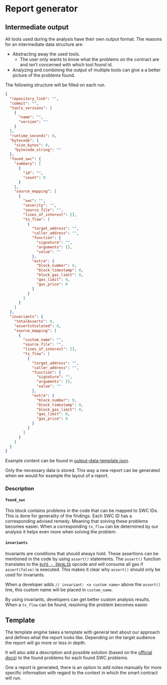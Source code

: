 # Report generator

## Intermediate output

All tools used during the analysis have their own output format. The reasons for an intermediate data structure are:

- Abstracting away the used tools.
  - The user only wants to know what the problems on the contract are and isn't concerned with which tool found id.
- Analyzing and combining the output of multiple tools can give a a better picture of the problems found.

The following structure will be filled on each run.

```json
{
  "repository_link": "",
  "commit": "",
  "tools_versions": [
    {
      "name": "",
      "version": ""
    }
  ],
  "runtime_seconds": 0,
  "bytecode": {
    "size_bytes": 0,
    "bytecode_string": ""
  },
  "found_swc": {
    "summary": [
      {
        "id": "",
        "count": 0
      }
    ],
    "source_mapping": [
      {
        "swc": "",
        "severity": "",
        "source_file": "",
        "lines_of_interest": [],
        "tx_flow": [
          {
            "target_address": "",
            "caller_address": "",
            "function": {
              "signature": "",
              "arguments": [],
              "value": ""
            },
            "extra": {
              "block_number": 0,
              "block_timestamp": 0,
              "block_gas_limit": 0,
              "gas_limit": 0,
              "gas_price": 0
            }
          }
        ]
      }
    ]
  },
  "invariants": {
    "totalAsserts": 0,
    "assertsViolated": 0,
    "source_mapping": [
      {
        "custom_name": "",
        "source_file": "",
        "lines_of_interest": [],
        "tx_flow": [
          {
            "target_address": "",
            "caller_address": "",
            "function": {
              "signature": "",
              "arguments": [],
              "value": ""
            },
            "extra": {
              "block_number": 0,
              "block_timestamp": 0,
              "block_gas_limit": 0,
              "gas_limit": 0,
              "gas_price": 0
            }
          }
        ]
      }
    ]
  }
}
```

Example content can be found in [output-data-template.json](./output-data-template.json).

Only the necessary data is stored. This way a new report can be generated when we would for example the layout of a report.

### Description

#### `found_swc`

This block contains problems in the code that can be mapped to SWC IDs. This is done for generality of the findings. Each SWC ID has a corresponding advised remedy. Meaning that solving these problems becomes easier. When a corresponding `tx_flow` can be determined by our analysis it helps even more when solving the problem.

#### `invariants`

Invariants are conditions that should always hold. These assertions can be mentioned in the code by using `assert()` statements. The `assert()` function translates to the [`0xFE - INVALID`](https://ethereum.org/en/developers/docs/evm/opcodes/) opcode and will consume all gas if `assert(false)` is executed. This makes it clear why `assert()` should only be used for invariants.

When a developer adds `// invariant: <a custom name>` above the `assert()` line, this custom name will be placed in `custom_name`.

By using invariants, developers can get better custom analysis results. When a `tx_flow` can be found, resolving the problem becomes easier.

## Template

The template engine takes a template with general text about our approach and defines what the report looks like. Depending on the target audience the report will go more or less in depth.

It will also add a description and possible solution (based on the [official docs](https://swcregistry.io/docs/SWC-129)) to the found problems for each found SWC problems.

One a report is generated, there is an option to add notes manually for more specific information with regard to the context in which the smart contract will run.
